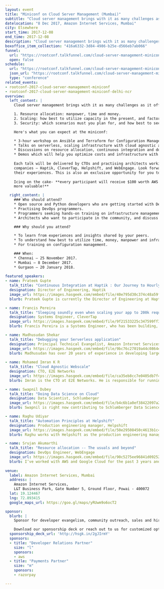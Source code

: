```yaml
---
layout: event
title: "Miniconf on Cloud Server Management (Mumbai)"
subtitle: "Cloud server management brings with it as many challenges as it offers conveniences"
datelocation: "8 Dec 2017, Amazon Internet Services, Mumbai"
city: Elsewhere
start_time: 2017-12-08
end_time: 2017-12-08
description: "Cloud server management brings with it as many challenges as it offers conveniences. It is time to unbundle questions on resource allocation, scaling, security, and more."
boxoffice_item_collection: "416a6332-3d84-4986-b25e-d566eb7ab066"
funnel:
  url: "https://rootconf.talkfunnel.com/cloud-server-management-miniconf-2017/"
  open: false
schedule:
  url: "https://rootconf.talkfunnel.com/cloud-server-management-miniconf-mumbai-2017/schedule"
  json_url: "https://rootconf.talkfunnel.com/cloud-server-management-miniconf-mumbai-2017/schedule/json"
  type: "conference"
related_events:
- rootconf-2017-cloud-server-management-miniconf
- rootconf-2017-cloud-server-management-miniconf-delhi-ncr
overview:
  left_content: |
    Cloud server management brings with it as many challenges as it offers conveniences. It is time to unbundle questions about:

    1. Resource allocation: manpower, time and money.
    2. Scaling: how best to utilize capacity in the present, and factors involved in planning for the future.
    3. Security: which scenarios must you plan for, and how best to secure your data, applications and systems?

    Here's what you can expect at the miniconf:

    * 3-hour workshop on Ansible and Terraform for Configuration Management on AWS, led by Ambar, Akshay and Deepak of CloudCover. 
    * Talks on serverless, scaling infrastructure with cloud agnostic approaches, CI/CD pipelines and automation principles.
    * Discussions on resource allocation, continuous integration and doing data science on cloud.
    * Demos which will help you optimize costs and infrastructure with AWS
    
    Each talk will be delivered by CTOs and practising architects working on the roadmap to scaling infrastructure in their
    companies – Haptik, CleverTap, Helpshift, and WebEngage. Look forward to real-world insights and war stories from
    their experiences. This is also an exclusive opportunity for you to network with them. 
    
    Icing on the cake- **every participant will receive $100 worth AWS credits at the end of the event. Your ticket just got
    more valuable!**

  right_content: |
    ### Who should attend?
    * Open source and Python developers who are getting started with DevOps.
    * Practising DevOps programmers.
    * Programmers seeking hands-on training on infrastructure management and virtualization.
    * Architects who want to participate in the community, and discuss their approaches.

    ### Why should you attend?

    * To learn from experiences and insights shared by your peers.
    * To understand how best to utilize time, money, manpower and infrastructural resources for your use-case.
    * For training on configuration management.

    ### When:
    * Chennai – 25 November 2017.
    * Mumbai – 8 December 2017.
    * Gurgaon – 20 January 2018.
    
featured_speakers:
- name: Prateek Gupte
  talk_title: "Continuous Integration at Haptik : Our Journey to Hourly Releases"
  designation: Director of Engineering, Haptik
  image_url: https://images.hasgeek.com/embed/file/40e795d30c374c48a59f36213a441bc7
  blurb: Prateek Gupte is currently the Director of Engineering at Haptik, India’s first conversational commerce platform. He has held engineering leadership positions at his previous startups - BYOF Studios and Code Red, and has built technology solutions for a variety of domains such as gaming, healthcare, pricing solutions and artificial intelligence.

- name: Francis Pereira
  talk_title: "Sleeping soundly even when scaling your app to 200k request/seconds"
  designation: Systems Engineer, CleverTap
  image_url: https://images.hasgeek.com/embed/file/9f21533225c347599ff31e0c02ad9096
  blurb: Francis Pereira is a Systems Engineer, who has been building, managing and scaling web infrastructure for the past eight years. From Burrp, Askme to CleverTap now. Always looking for ways to keep things simple with automation so he is not required to be around(TM)

- name: Madhusudan Shekar
  talk_title: "Debugging your Serverless application"
  designation: Principal Technical Evangelist, Amazon Internet Services Private Limited
  image_url: https://images.hasgeek.com/embed/file/9bc76c27019a44c0864e65c751a32962
  blurb: Madhusudan has over 20 years of experience in developing large scale systems for telecommunications, media, automotive and financial services industries. He loves to talk about building a connected-intelligent enterprise and enabling great customer experiences through smart technologies. Prior to AWS he built the fleet management system TATA Fleetman for automotive OEM TATA Motors and built the third party API gateway for enterprise smart payment systems at Ezetap. He is an active speaker at several events and runs innovation and devops workshops for large enterprise
  
- name: Mohamed Imran K R 
  talk_title: "Cloud Agnostic Webscale"
  designation: CTO, E2E Networks
  image_url: https://images.hasgeek.com/embed/file/ca35eb8cc7e0405db7f4dad8ca7b5cfa
  blurb: Imran is the CTO at E2E Networks. He is responsible for running the cloud operations. He's a firm believer in Free and open source software.  

- name: Swapnil Dubey
  talk_title: "Doing Data Science on Cloud"
  designation: Data Scientist, Schlumberger
  image_url: https://images.hasgeek.com/embed/file/b4c6b1a0ef38422097a24f05eb6bf898
  blurb: Swapnil is right now contributing to Schlumberger Data Science team applying analytics in field of Oil and Natural Gas.Prior to this he was part of Snapdeal Realtime Analytics team as Lead Enginner. Swapnil in the past has worked as Cloudera Trainer.He belives in learning and sharing his learning across the community.A frequent speaker in meetups and active presenter in conferences. With more than 8+ years of experience, Swapnil has contributed in Domains of BFSI,Ad Serving and eCommerce with Hadoop,Spark and GCP as primary tech stack.

- name: Raghu Udiyar
  talk_title: "Automation Principles at Helpshift"
  designation: Production engineering manager, Helpshift
  image_url: https://images.hasgeek.com/embed/file/50e29508450c4613b1c4c6b101383b57
  blurb: Raghu works with Helpshift as the production engineering manager. He leads a team responsible for the Helpshift infrastructure; doing Operations, Systems Architecture, Performance engineering, etc

- name: Srujan Akumarthi
  talk_title: "Resource allocation -- The usuals and beyond"
  designation: DevOps Engineer, WebEngage
  image_url: https://images.hasgeek.com/embed/file/90c5275ee96841d0925213c535577f30
  blurb: I’ve worked with AWS and Google Cloud for the past 3 years and developed various strategies, to minimise manual interruption on managing cloud infrastructure. WebEngage, where I currently work, handles communication and engagement of > 45 million users. Having this scale on several microservices and calculating how much each micro-service is costing us, to find out ROI, made me experienced in understanding the requirements and nearly automate the resource allocation.
  
venue:
  label: Amazon Internet Services, Mumbai
  address: |
    Amazon Internet Services,
    L&T Business Park, Gate Number 5, Ground Floor, Powai - 400072
  lat: 19.124467
  lng: 72.893415
  google_maps_url: https://goo.gl/maps/yRUwm9o6ocT2

sponsor:
  blurb: |
    Sponsor for developer evangelism, community outreach, sales and hiring.

    Download our sponsorship deck or reach out to us for customized options at [info@hasgeek.com](mailto:info@hasgeek.com)
  sponsorship_deck_url: 'http://hsgk.in/2gJIrmY'
  sponsors:
  - title: "Developer Relations Partner"
    size: "l"
    sponsors:
    - aws
  - title: "Payments Partner"
    size: "m"
    sponsors:
    - razorpay    

---
```

